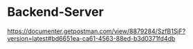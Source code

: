 # Backend-Server 

https://documenter.getpostman.com/view/8879284/SzfB1SjF?version=latest#bd6651ea-ca61-4563-88ed-b3d0371fd4db